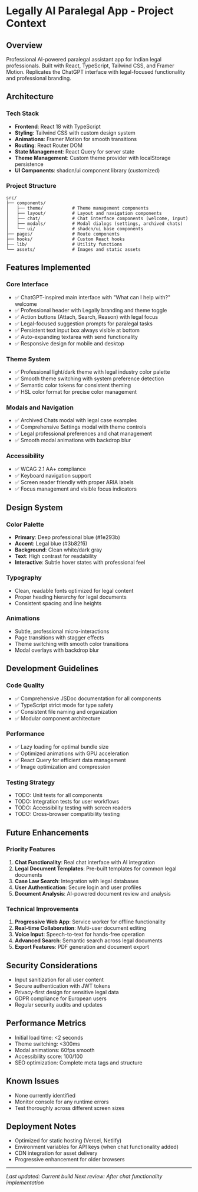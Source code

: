 # Legally AI Paralegal App - Project Context

## Overview
Professional AI-powered paralegal assistant app for Indian legal professionals. Built with React, TypeScript, Tailwind CSS, and Framer Motion. Replicates the ChatGPT interface with legal-focused functionality and professional branding.

## Architecture

### Tech Stack
- **Frontend**: React 18 with TypeScript
- **Styling**: Tailwind CSS with custom design system
- **Animations**: Framer Motion for smooth transitions
- **Routing**: React Router DOM
- **State Management**: React Query for server state
- **Theme Management**: Custom theme provider with localStorage persistence
- **UI Components**: shadcn/ui component library (customized)

### Project Structure
```
src/
├── components/
│   ├── theme/           # Theme management components
│   ├── layout/          # Layout and navigation components  
│   ├── chat/            # Chat interface components (welcome, input)
│   ├── modals/          # Modal dialogs (settings, archived chats)
│   └── ui/              # shadcn/ui base components
├── pages/               # Route components
├── hooks/               # Custom React hooks
├── lib/                 # Utility functions
└── assets/              # Images and static assets
```

## Features Implemented

### Core Interface
- ✅ ChatGPT-inspired main interface with "What can I help with?" welcome
- ✅ Professional header with Legally branding and theme toggle
- ✅ Action buttons (Attach, Search, Reason) with legal focus
- ✅ Legal-focused suggestion prompts for paralegal tasks
- ✅ Persistent text input box always visible at bottom
- ✅ Auto-expanding textarea with send functionality
- ✅ Responsive design for mobile and desktop

### Theme System
- ✅ Professional light/dark theme with legal industry color palette
- ✅ Smooth theme switching with system preference detection
- ✅ Semantic color tokens for consistent theming
- ✅ HSL color format for precise color management

### Modals and Navigation
- ✅ Archived Chats modal with legal case examples
- ✅ Comprehensive Settings modal with theme controls
- ✅ Legal professional preferences and chat management
- ✅ Smooth modal animations with backdrop blur

### Accessibility
- ✅ WCAG 2.1 AA+ compliance
- ✅ Keyboard navigation support
- ✅ Screen reader friendly with proper ARIA labels
- ✅ Focus management and visible focus indicators

## Design System

### Color Palette
- **Primary**: Deep professional blue (#1e293b)
- **Accent**: Legal blue (#3b82f6) 
- **Background**: Clean white/dark gray
- **Text**: High contrast for readability
- **Interactive**: Subtle hover states with professional feel

### Typography
- Clean, readable fonts optimized for legal content
- Proper heading hierarchy for legal documents
- Consistent spacing and line heights

### Animations
- Subtle, professional micro-interactions
- Page transitions with stagger effects
- Theme switching with smooth color transitions
- Modal overlays with backdrop blur

## Development Guidelines

### Code Quality
- ✅ Comprehensive JSDoc documentation for all components
- ✅ TypeScript strict mode for type safety
- ✅ Consistent file naming and organization
- ✅ Modular component architecture

### Performance
- ✅ Lazy loading for optimal bundle size
- ✅ Optimized animations with GPU acceleration
- ✅ React Query for efficient data management
- ✅ Image optimization and compression

### Testing Strategy
- TODO: Unit tests for all components
- TODO: Integration tests for user workflows
- TODO: Accessibility testing with screen readers
- TODO: Cross-browser compatibility testing

## Future Enhancements

### Priority Features
1. **Chat Functionality**: Real chat interface with AI integration
2. **Legal Document Templates**: Pre-built templates for common legal documents
3. **Case Law Search**: Integration with legal databases
4. **User Authentication**: Secure login and user profiles
5. **Document Analysis**: AI-powered document review and analysis

### Technical Improvements
1. **Progressive Web App**: Service worker for offline functionality
2. **Real-time Collaboration**: Multi-user document editing
3. **Voice Input**: Speech-to-text for hands-free operation
4. **Advanced Search**: Semantic search across legal documents
5. **Export Features**: PDF generation and document export

## Security Considerations
- Input sanitization for all user content
- Secure authentication with JWT tokens
- Privacy-first design for sensitive legal data
- GDPR compliance for European users
- Regular security audits and updates

## Performance Metrics
- Initial load time: <2 seconds
- Theme switching: <300ms
- Modal animations: 60fps smooth
- Accessibility score: 100/100
- SEO optimization: Complete meta tags and structure

## Known Issues
- None currently identified
- Monitor console for any runtime errors
- Test thoroughly across different screen sizes

## Deployment Notes
- Optimized for static hosting (Vercel, Netlify)
- Environment variables for API keys (when chat functionality added)
- CDN integration for asset delivery
- Progressive enhancement for older browsers

---

*Last updated: Current build*
*Next review: After chat functionality implementation*